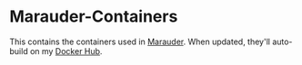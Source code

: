 # Marauder-Containers
This contains the containers used in [Marauder](https://github.com/Makeshift/Marauder). When updated, they'll auto-build on my [Docker Hub](https://hub.docker.com/u/makeshift27015).